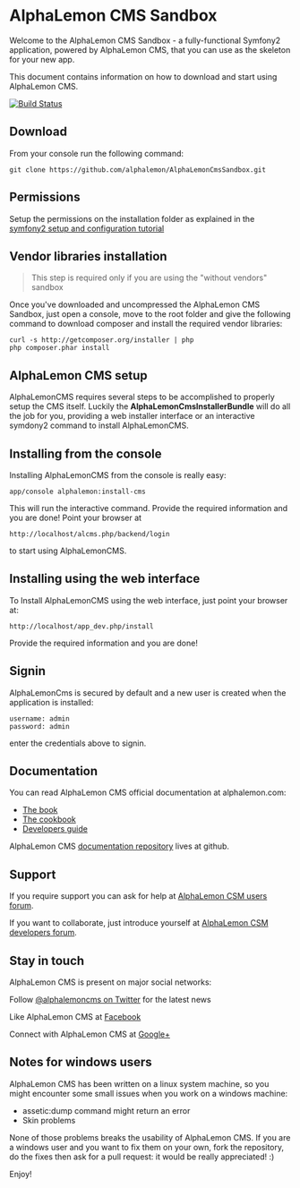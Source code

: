 AlphaLemon CMS Sandbox
======================
Welcome to the AlphaLemon CMS Sandbox - a fully-functional Symfony2
application, powered by AlphaLemon CMS, that you can use as the skeleton
for your new app.

This document contains information on how to download and start using AlphaLemon CMS.

[![Build Status](https://secure.travis-ci.org/alphalemon/AlphaLemonCmsSandbox.png)](http://travis-ci.org/alphalemon/AlphaLemonCmsSandbox)


Download
--------
From your console run the following command:

    git clone https://github.com/alphalemon/AlphaLemonCmsSandbox.git


Permissions
-----------
Setup the permissions on the installation folder as explained in the [symfony2 setup and configuration
tutorial](http://symfony.com/doc/current/book/installation.html#configuration-and-setup)


Vendor libraries installation
-----------------------------

> This step is required only if you are using the "without vendors" sandbox

Once you've downloaded and uncompressed the AlphaLemon CMS Sandbox, just open a console,
move to the root folder and give the following command to download composer and install
the required vendor libraries:

    curl -s http://getcomposer.org/installer | php
    php composer.phar install


AlphaLemon CMS setup
--------------------
AlphaLemonCMS requires several steps to be accomplished to properly setup the CMS itself. Luckily
the **AlphaLemonCmsInstallerBundle** will do all the job for you, providing a web installer interface
or an interactive symdony2 command to install AlphaLemonCMS.


Installing from the console
---------------------------
Installing AlphaLemonCMS from the console is really easy:

    app/console alphalemon:install-cms

This will run the interactive command. Provide the required information and you are done! Point
your browser at

    http://localhost/alcms.php/backend/login

to start using AlphaLemonCMS.


Installing using the web interface
----------------------------------
To Install AlphaLemonCMS using the web interface, just point your browser at:

    http://localhost/app_dev.php/install

Provide the required information and you are done! 


Signin
------
AlphaLemonCms is secured by default and a new user is created when the application is installed:

    username: admin
    password: admin

enter the credentials above to signin.


Documentation
-------------
You can read AlphaLemon CMS official documentation at alphalemon.com:

- [The book](http://alphalemon.com/the-official-alphalemon-cms-documentation)
- [The cookbook](http://alphalemon.com/alphalemon-cms-cookbook)
- [Developers guide](http://alphalemon.com/getting-started-contributing-to-alphalemon-cms)

AlphaLemon CMS [documentation repository](https://github.com/alphalemon/alphalemon-docs)
lives at github.


Support
-------
If you require support you can ask for help at [AlphaLemon CSM users forum](https://groups.google.com/forum/?hl=it#!forum/alphalemoncms-users).

If you want to collaborate, just introduce yourself at [AlphaLemon CSM developers forum](https://groups.google.com/forum/?hl=it#!forum/alphalemoncms-dev).


Stay in touch
-------------
AlphaLemon CMS is present on major social networks:

Follow [@alphalemoncms on Twitter](https://twitter.com/alphalemoncms) for the latest news

Like AlphaLemon CMS at [Facebook](https://www.facebook.com/alphalemon)

Connect with AlphaLemon CMS at [Google+](https://plus.google.com/103994964006724386514/posts)


Notes for windows users
-----------------------
AlphaLemon CMS has been written on a linux system machine, so you might encounter some small issues when
you work on a windows machine:

- assetic:dump command might return an error
- Skin problems

None of those problems breaks the usability of AlphaLemon CMS. If you are a windows user and you want
to fix them on your own, fork the repository, do the fixes then ask for a pull request: it would be really
appreciated! :)

Enjoy!
